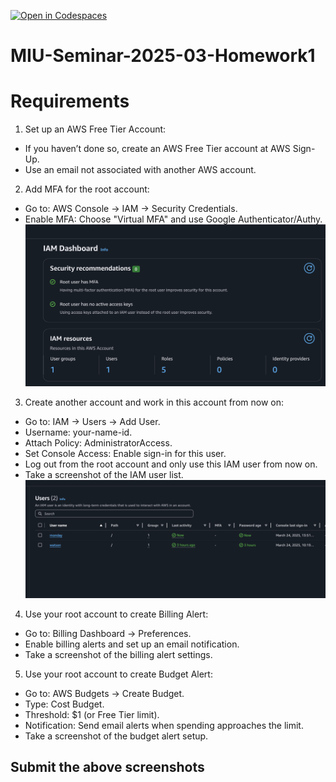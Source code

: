 [![Open in Codespaces](https://classroom.github.com/assets/launch-codespace-2972f46106e565e64193e422d61a12cf1da4916b45550586e14ef0a7c637dd04.svg)](https://classroom.github.com/open-in-codespaces?assignment_repo_id=18840358)

# MIU-Seminar-2025-03-Homework1

# Requirements

1. Set up an AWS Free Tier Account:

- If you haven’t done so, create an AWS Free Tier account at AWS Sign-Up.
- Use an email not associated with another AWS account.

2. Add MFA for the root account:

- Go to: AWS Console → IAM → Security Credentials.
- Enable MFA: Choose "Virtual MFA" and use Google Authenticator/Authy.
  ![mfa](./docs/mfa.png)

3. Create another account and work in this account from now on:

- Go to: IAM → Users → Add User.
- Username: your-name-id.
- Attach Policy: AdministratorAccess.
- Set Console Access: Enable sign-in for this user.
- Log out from the root account and only use this IAM user from now on.
- Take a screenshot of the IAM user list.
  ![users-list](./docs/users.png)

4. Use your root account to create Billing Alert:

- Go to: Billing Dashboard → Preferences.
- Enable billing alerts and set up an email notification.
- Take a screenshot of the billing alert settings.

5. Use your root account to create Budget Alert:

- Go to: AWS Budgets → Create Budget.
- Type: Cost Budget.
- Threshold: $1 (or Free Tier limit).
- Notification: Send email alerts when spending approaches the limit.
- Take a screenshot of the budget alert setup.

## Submit the above screenshots
